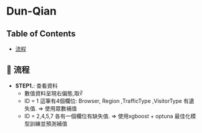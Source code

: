 # Dun-Qian

## Table of Contents
- [流程](#-about)

## 🚀 流程


- **STEP1.**: 查看資料
    - 數值資料呈現右偏態,取∛ 
    - ID = 1 這筆有4個欄位: Browser, Region ,TrafficType ,VisitorType 有遺失值. => 使用眾數補值
    - ID = 2,4,5,7 各有一個欄位有缺失值. => 使用xgboost + optuna 最佳化模型訓練並預測補值
